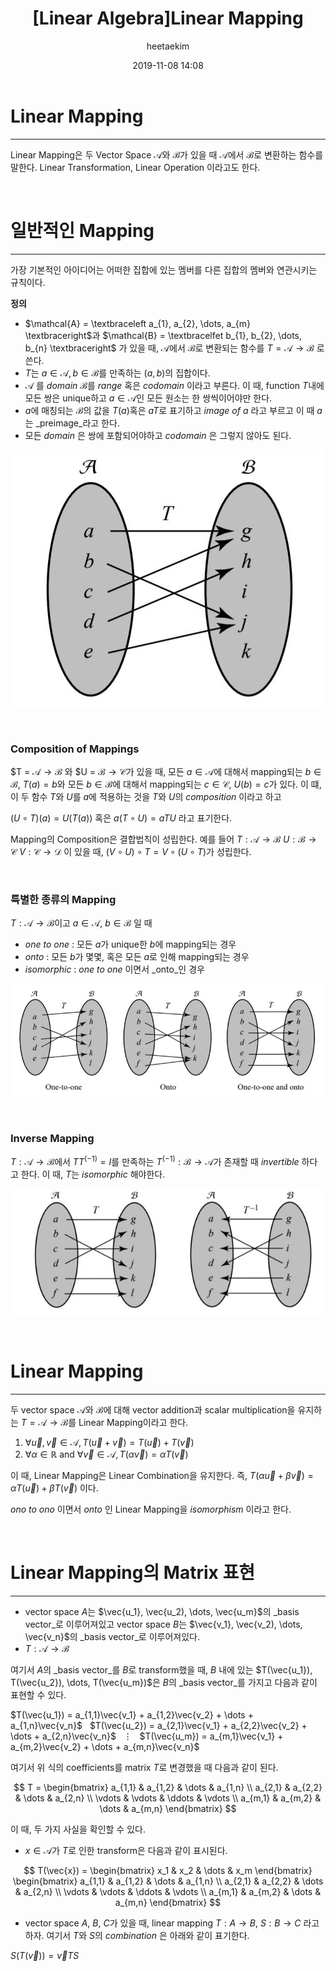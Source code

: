 ﻿---
title: "[Linear Algebra]Linear Mapping"
layout: post
date: 2019-11-08 14:08
image: /assets/images/markdown.jpg
headerImage: false
tag:
- Graphics
- Linear Algebra
- Linear Mapping
category: blog
author: heetaekim
description: Linear Mapping
MathJax: true
---

# Linear Mapping
----
Linear Mapping은 두 Vector Space $\mathcal{A}$와 $\mathcal{B}$가 있을 때 $\mathcal{A}$에서 $\mathcal{B}$로 변환하는 함수를 말한다. Linear Transformation, Linear Operation 이라고도 한다. 

&nbsp;&nbsp;&nbsp;&nbsp;

# 일반적인 Mapping
----
가장 기본적인 아이디어는 어떠한 집합에 있는 멤버를 다른 집합의 멤버와 연관시키는 규칙이다.


**정의**
- $\mathcal{A} = \textbraceleft a_{1}, a_{2}, \dots, a_{m} \textbraceright$과 $\mathcal{B} = \textbracelfet b_{1}, b_{2}, \dots, b_{n} \textbraceright$ 가 있을 때, $\mathcal{A}$에서 $\mathcal{B}$로 변환되는 함수를 $T = \mathcal{A} \rightarrow \mathcal{B}$ 로 쓴다. 
-  $T$는 $a \in \mathcal{A}, b \in \mathcal{B}$를 만족하는 $(a,b)$의 집합이다.
- $\mathcal{A}$ 를 _domain_ $\mathcal{B}$를 _range_ 혹은 _codomain_ 이라고 부른다. 이 때, function $T$내에 모든 쌍은 unique하고 $a \in \mathcal{A}$인 모든 원소는 한 쌍씩이어야만 한다. 
- $a$에 매칭되는 $\mathcal{B}$의 값을 $T(a)$혹은 $aT$로 표기하고 _image of a_ 라고 부르고 이 때 $a$는 _preimage_라고 한다.
- 모든 _domain_ 은 쌍에 포함되어야하고 _codomain_ 은 그렇지 않아도 된다.

![Mapping](/assets/images/post/2019-11-08-Linear-Mapping/Mapping1.jpg)

&nbsp;&nbsp;&nbsp;&nbsp;

### Composition of Mappings
$T = $\mathcal{A} \rightarrow  \mathcal{B}$ 와 $U = $\mathcal{B} \rightarrow  \mathcal{C}$가 있을 때, 모든 $a \in \mathcal{A}$에 대해서 mapping되는 $b \in \mathcal{B}$, $T(a) = b$와 모든 $b \in \mathcal{B}$에 대해서 mapping되는 $c \in \mathcal{C}$, $U(b) = c$가 있다. 이 떄, 이 두 함수 $T$와 $U$를 $a$에 적용하는 것을 $T$와 $U$의 _composition_ 이라고 하고 

$(U \circ T) (a) = U(T(a))$ 혹은 $a(T \circ U) = aTU$ 라고 표기한다.

Mapping의 Composition은 결합법칙이 성립한다. 예를 들어 $T: \mathcal{A} \rightarrow \mathcal{B}$  $U: \mathcal{B} \rightarrow \mathcal{C}$ $V: \mathcal{C} \rightarrow \mathcal{D}$ 이 있을 때,  $(V \circ U) \circ T = V \circ (U \circ T)$가 성립한다.

&nbsp;&nbsp;&nbsp;&nbsp;

### 특별한 종류의 Mapping
$T : \mathcal{A} \rightarrow \mathcal{B}$이고 $a \in \mathcal{A}$, $b \in \mathcal{B}$ 일 때

* _one to one_ : 모든 $a$가 unique한 $b$에 mapping되는 경우
* _onto_ : 모든 $b$가 몇몇, 혹은 모든 $a$로 인해 mapping되는 경우
* _isomorphic_ : _one to one_ 이면서 _onto_인 경우

![Special Type of Mapping](/assets/images/post/2019-11-08-Linear-Mapping/special1.jpg)

&nbsp;&nbsp;&nbsp;&nbsp;

### Inverse Mapping
$T : \mathcal{A} \rightarrow \mathcal{B}$에서 $TT^(-1) = I$를 만족하는 $T^(-1) : \mathcal{B} \rightarrow \mathcal{A}$가 존재할 때 _invertible_ 하다고 한다. 이 때, $T$는 _isomorphic_ 해야한다.

![Special Type of Mapping](/assets/images/post/2019-11-08-Linear-Mapping/Invertible1.jpg)

&nbsp;&nbsp;&nbsp;&nbsp;

# Linear Mapping
----
두 vector space $\mathcal{A}$와 $\mathcal{B}$에 대해 vector addition과 scalar multiplication을 유지하는 $T = \mathcal{A} \rightarrow \mathcal{B}$를 Linear Mapping이라고 한다.

1. $\forall \vec{u}, \vec{v} \in \mathcal{A}, T(\vec{u} + \vec{v}) = T(\vec{u}) + T(\vec{v})$
2. $\forall \alpha \in \mathbb{R}$ and $\forall \vec{v} \in \mathcal{A}, T(\alpha \vec{v}) = \alpha T(\vec{v})$

이 때, Linear Mapping은 Linear Combination을 유지한다. 즉, $T(\alpha \vec{u} + \beta \vec{v}) = \alpha T(\vec{u}) + \beta T(\vec{v})$ 이다.

_ono to ono_ 이면서 _onto_ 인 Linear Mapping을 _isomorphism_ 이라고 한다.


&nbsp;&nbsp;&nbsp;&nbsp;

# Linear Mapping의 Matrix 표현
----
* vector space $A$는 $\vec{u_1}, \vec{u_2), \dots, \vec{u_m}$의 _basis vector_로 이루어져있고 vector space $B$는 $\vec{v_1}, \vec{v_2), \dots, \vec{v_n}$의 _basis vector_로 이루어져있다.
* $T : \mathcal{A} \rightarrow \mathcal{B}$

여기서 $A$의 _basis vector_를 $B$로 transform했을 때, $B$ 내에 있는 $T(\vec{u_1}), T(\vec{u_2}), \dots, T(\vec{u_m})$은 $B$의 _basis vector_를 가지고 다음과 같이 표현할 수 있다.

$T(\vec{u_1}) = a_{1,1}\vec{v_1} + a_{1,2}\vec{v_2} + \dots + a_{1,n}\vec{v_n}$
&nbsp;
$T(\vec{u_2}) = a_{2,1}\vec{v_1} + a_{2,2}\vec{v_2} + \dots + a_{2,n}\vec{v_n}$
&nbsp;
$\vdots$
&nbsp;
$T(\vec{u_m}) = a_{m,1}\vec{v_1} + a_{m,2}\vec{v_2} + \dots + a_{m,n}\vec{v_n}$

여기서 위 식의 coefficients를 matrix $T$로 변경했을 때 다음과 같이 된다.

$$
T = 
\begin{bmatrix} 
a_{1,1} & a_{1,2} & \dots & a_{1,n} \\ 
a_{2,1} & a_{2,2} & \dots & a_{2,n} \\
\vdots & \vdots & \ddots & \vdots \\
a_{m,1} & a_{m,2} & \dots & a_{m,n} 
\end{bmatrix}
$$

이 때, 두 가지 사실을 확인할 수 있다.

* $x \in \mathcal{A}$가 $T$로 인한 transform은 다음과 같이 표시된다.

$$
T(\vec{x}) = 
\begin{bmatrix}
x_1 & x_2 & \dots & x_m
\end{bmatrix}
\begin{bmatrix} 
a_{1,1} & a_{1,2} & \dots & a_{1,n} \\
a_{2,1} & a_{2,2} & \dots & a_{2,n} \\
\vdots & \vdots & \ddots & \vdots \\
a_{m,1} & a_{m,2} & \dots & a_{m,n} 
\end{bmatrix}
$$

* vector space $A$, $B$, $C$가 있을 때, linear mapping $T : A \rightarrow B$, $S : B \rightarrow C$ 라고하자. 여기서 $T$와 $S$의 _combination_ 은 아래와 같이 표기한다.

$S(T(\vec{v})) = \vec{v}TS$
